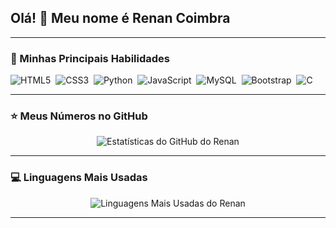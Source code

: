 ## Olá! 👋 Meu nome é Renan Coimbra

---

### 🚀 Minhas Principais Habilidades

<p align="left">
  <img src="https://img.shields.io/badge/HTML5-E34F26?style=for-the-badge&logo=html5&logoColor=white" alt="HTML5"/>&nbsp;
  <img src="https://img.shields.io/badge/CSS3-1572B6?style=for-the-badge&logo=css3&logoColor=white" alt="CSS3"/>&nbsp;
  <img src="https://img.shields.io/badge/Python-3776AB?style=for-the-badge&logo=python&logoColor=white" alt="Python"/>&nbsp;
  <img src="https://img.shields.io/badge/JavaScript-F7DF1E?style=for-the-badge&logo=javascript&logoColor=black" alt="JavaScript"/>&nbsp;
  <img src="https://img.shields.io/badge/MySQL-4479A1?style=for-the-badge&logo=mysql&logoColor=white" alt="MySQL"/>&nbsp;
  <img src="https://img.shields.io/badge/Bootstrap-7952B3?style=for-the-badge&logo=bootstrap&logoColor=white" alt="Bootstrap"/>&nbsp;
  <img src="https://img.shields.io/badge/C-A8B9CC?style=for-the-badge&logo=c&logoColor=white" alt="C"/>
</p>

---

### ⭐ Meus Números no GitHub

<p align="center">
  <img src="https://github-readme-stats.vercel.app/api?username=Renan2583&show_icons=true&theme=dark&include_all_commits=true&count_private=true" alt="Estatísticas do GitHub do Renan"/>
</p>

---

### 💻 Linguagens Mais Usadas

<p align="center">
  <img src="https://github-readme-stats.vercel.app/api/top-langs/?username=Renan2583&layout=compact&theme=dark" alt="Linguagens Mais Usadas do Renan"/>
</p>

---
